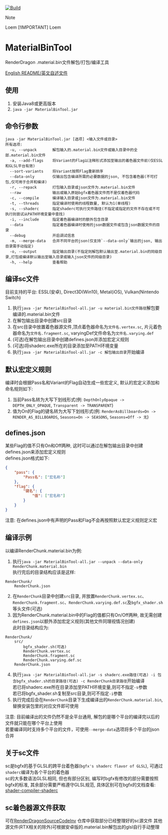 [![Build](https://github.com/Secondyou/MaterialBinTool/actions/workflows/gradle.yml/badge.svg?branch=main)](https://github.com/Secondyou/MaterialBinTool/actions/workflows/gradle.yml)
> [!NOTE]
> Loem
> [!IMPORTANT]
> Loem
# MaterialBinTool
RenderDragon .material.bin文件解包/打包/编译工具

[English README/英文自述文件](README.en-us.md)

## 使用
1. 安装Java8或更高版本
2. `java -jar MaterialBinTool.jar`

## 命令行参数
```
java -jar MaterialBinTool.jar [选项] <输入文件或目录>
所有选项:
  -u, --unpack       解包输入的.material.bin文件或输入目录中的全部.material.bin文件
  -a, --add-flags    将Variant的Flag以注释形式添加至输出的着色器文件前(仅ESSL和GLSL平台有效)
  --sort-variants    将Variant按照Flag重新排序
  --data-only        仅输出包含编译所需的必要数据的json, 不包含着色器(不可打包,仅可用于合并和编译)
  -r, --repack       打包输入目录或json文件为.material.bin文件
  --raw              输出或输入原始bgfx着色器文件而不是仅着色器代码
  -c, --compile      编译输入目录或json文件为.material.bin文件
  -t, --threads      指定编译时使用的线程数量, 默认为1(单线程)
  -s, --shaderc      指定shaderc可执行文件路径(不指定或指定的文件不存在或不可执行则尝试从PATH环境变量中查找)
  -i, --include      指定着色器编译时的额外包含目录
  --data             指定着色器编译时使用的json数据文件或包含json数据文件的目录
  --debug            开启调试信息
  -m, --merge-data   合并不同平台的json(仅支持`--data-only`输出的json, 输出目录需手动指定)
  -o, --output       指定输出目录(不指定则解包默认输出至.material.bin的同级目录,打包或编译默认输出至输入目录或输入json文件的同级目录)
  -h, --help         查看帮助
```

## 编译sc文件
目前支持的平台: ESSL(安卓), Direct3D(Win10), Metal(iOS), Vulkan(Nintendo Switch)
1. 执行`java -jar MaterialBinTool-all.jar -u material.bin文件路径`解包要编译的.material.bin文件
2. 在解包输出目录中创建src目录
3. 在src目录中放置着色器源文件,顶点着色器命名为`文件名.vertex.sc`, 片元着色器命名为`文件名.fragment.sc`, varyingDef文件命名为`文件名.varying.def`
4. (可选)在解包输出目录中创建defines.json并添加宏定义规则
5. (可选)将shaderc.exe所在的目录添加至PATH环境变量
6. 执行`java -jar MaterialBinTool-all.jar -c 解包输出目录`开始编译

## 默认宏定义规则
编译时会根据Pass名和Variant的Flag自动生成一些宏定义, 默认的宏定义添加和命名规则如下:
1. 当前Pass名转为大写下划线形式(例: `DepthOnlyOpaque -> DEPTH_ONLY_OPAQUE`, `Transparent -> TRANSPARENT`)
2. 值为On的Flag的键名转为大写下划线形式(例: `RenderAsBillboards=On -> RENDER_AS_BILLBOARDS`, `Seasons=On -> SEASONS`, `Seasons=Off -> 无`)

## defines.json
某些Flag的值不只有On和Off两种, 这时可以通过在解包输出目录中创建defines.json来添加宏定义规则   
defines.json格式如下:
```json
{
    "pass": {
        "Pass名": ["宏名称"]
    },
    "flag": {
        "键名": {
            "值": ["宏名称"]
        }
    }
}
```
注意: 在defines.json中有声明的Pass和Flag不会再按照默认宏定义规则定义宏

## 编译示例
以编译RenderChunk.material.bin为例:
1. 执行`java -jar MaterialBinTool-all.jar --unpack --data-only RenderChunk.material.bin`   
执行完后的目录结构应该是这样:
```
RenderChunk/
    RenderChunk.json
```
2. 在`RenderChunk`目录中创建`src`目录, 并放置`RenderChunk.vertex.sc`、`RenderChunk.fragment.sc`、`RenderChunk.varying.def.sc`及`bgfx_shader.sh`等头文件(可选)
3. 因为RenderChunk.material.bin中的Flag的值都只有On/Off两种, 故无需创建`defines.json`以额外添加宏定义规则(其他文件同理视情况创建)   
此时目录结构应为:
```
RenderChunk/
    src/
        bgfx_shader.sh(可选)
        RenderChunk.vertex.sc
        RenderChunk.fragment.sc
        RenderChunk.varying.def.sc
    RenderChunk.json
```
4. 执行`java -jar MaterialBinTool-all.jar -s shaderc.exe路径(可选) -i 包含bgfx_shader.sh的目录路径(可选) -c RenderChunk目录路径`开始编译   
若已将shaderc.exe所在目录添加至PATH环境变量,则可不指定`-s`参数   
若已将bgfx_shader.sh复制至src目录,则可不指定`-i`参数
5. 执行完成后会在`RenderChunk`目录下生成编译出的`RenderChunk.material.bin`,替换安装包里的对应文件即可使用   
   
注意: 目前编译出的文件仍然不是全平台通用, 解包的是哪个平台的编译完以后的文件就只能在哪个平台上使用   
若要编译同时支持多个平台的文件，可使用`--merge-data`选项将多个平台的json合并

## 关于sc文件
sc是bgfx的基于GLSL的跨平台着色器(`bgfx's shaderc flavor of GLSL`), 可通过`shaderc`编译为各个平台的着色器   
sc的大多数语法GLSL相同, 但也有部分区别, 编写时bgfx有修改的部分需要按照bgfx的标准, 其余部分需要严格遵守GLSL规范, 具体区别可在bgfx的文档查看: [shader-compiler-shaderc](https://bkaradzic.github.io/bgfx/tools.html#shader-compiler-shaderc)

## sc着色器源文件获取
可在[RenderDragonSourceCodeInv](https://github.com/SurvivalApparatusCommunication/RenderDragonSourceCodeInv) 仓库中获取部分已经整理好的sc源文件
其他源文件(RTX相关的除外)可根据安卓版的.material.bin解包出的glsl自行手动整理   

